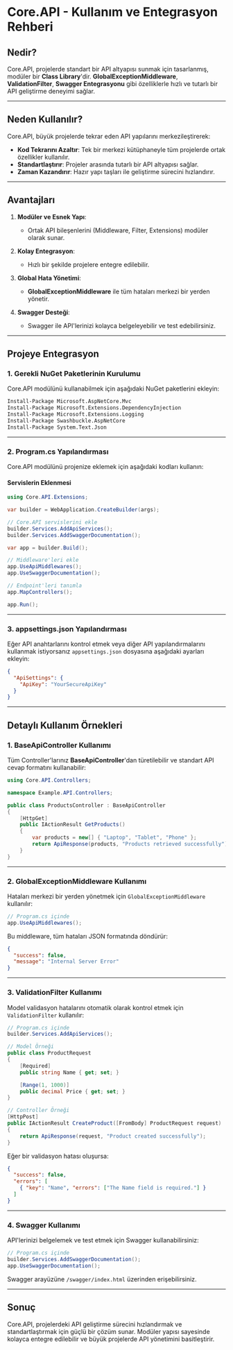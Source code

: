 ﻿# Core.API - Kullanım ve Entegrasyon Rehberi

## **Nedir?**
Core.API, projelerde standart bir API altyapısı sunmak için tasarlanmış, modüler bir **Class Library**'dir. **GlobalExceptionMiddleware**, **ValidationFilter**, **Swagger Entegrasyonu** gibi özelliklerle hızlı ve tutarlı bir API geliştirme deneyimi sağlar.

---

## **Neden Kullanılır?**
Core.API, büyük projelerde tekrar eden API yapılarını merkezileştirerek:
- **Kod Tekrarını Azaltır**: Tek bir merkezi kütüphaneyle tüm projelerde ortak özellikler kullanılır.
- **Standartlaştırır**: Projeler arasında tutarlı bir API altyapısı sağlar.
- **Zaman Kazandırır**: Hazır yapı taşları ile geliştirme sürecini hızlandırır.

---

## **Avantajları**
1. **Modüler ve Esnek Yapı**:
   - Ortak API bileşenlerini (Middleware, Filter, Extensions) modüler olarak sunar.

2. **Kolay Entegrasyon**:
   - Hızlı bir şekilde projelere entegre edilebilir.

3. **Global Hata Yönetimi**:
   - **GlobalExceptionMiddleware** ile tüm hataları merkezi bir yerden yönetir.

4. **Swagger Desteği**:
   - Swagger ile API'lerinizi kolayca belgeleyebilir ve test edebilirsiniz.

---

## **Projeye Entegrasyon**

### **1. Gerekli NuGet Paketlerinin Kurulumu**
Core.API modülünü kullanabilmek için aşağıdaki NuGet paketlerini ekleyin:

```bash
Install-Package Microsoft.AspNetCore.Mvc
Install-Package Microsoft.Extensions.DependencyInjection
Install-Package Microsoft.Extensions.Logging
Install-Package Swashbuckle.AspNetCore
Install-Package System.Text.Json
```

---

### **2. Program.cs Yapılandırması**
Core.API modülünü projenize eklemek için aşağıdaki kodları kullanın:

#### **Servislerin Eklenmesi**
```csharp
using Core.API.Extensions;

var builder = WebApplication.CreateBuilder(args);

// Core.API servislerini ekle
builder.Services.AddApiServices();
builder.Services.AddSwaggerDocumentation();

var app = builder.Build();

// Middleware'leri ekle
app.UseApiMiddlewares();
app.UseSwaggerDocumentation();

// Endpoint'leri tanımla
app.MapControllers();

app.Run();
```

---

### **3. appsettings.json Yapılandırması**
Eğer API anahtarlarını kontrol etmek veya diğer API yapılandırmalarını kullanmak istiyorsanız `appsettings.json` dosyasına aşağıdaki ayarları ekleyin:

```json
{
  "ApiSettings": {
    "ApiKey": "YourSecureApiKey"
  }
}
```

---

## **Detaylı Kullanım Örnekleri**

### **1. BaseApiController Kullanımı**
Tüm Controller'larınız **BaseApiController**'dan türetilebilir ve standart API cevap formatını kullanabilir:

```csharp
using Core.API.Controllers;

namespace Example.API.Controllers;

public class ProductsController : BaseApiController
{
    [HttpGet]
    public IActionResult GetProducts()
    {
        var products = new[] { "Laptop", "Tablet", "Phone" };
        return ApiResponse(products, "Products retrieved successfully");
    }
}
```

---

### **2. GlobalExceptionMiddleware Kullanımı**
Hataları merkezi bir yerden yönetmek için `GlobalExceptionMiddleware` kullanılır:
```csharp
// Program.cs içinde
app.UseApiMiddlewares();
```
Bu middleware, tüm hataları JSON formatında döndürür:
```json
{
  "success": false,
  "message": "Internal Server Error"
}
```

---

### **3. ValidationFilter Kullanımı**
Model validasyon hatalarını otomatik olarak kontrol etmek için `ValidationFilter` kullanılır:
```csharp
// Program.cs içinde
builder.Services.AddApiServices();

// Model Örneği
public class ProductRequest
{
    [Required]
    public string Name { get; set; }

    [Range(1, 1000)]
    public decimal Price { get; set; }
}

// Controller Örneği
[HttpPost]
public IActionResult CreateProduct([FromBody] ProductRequest request)
{
    return ApiResponse(request, "Product created successfully");
}
```
Eğer bir validasyon hatası oluşursa:
```json
{
  "success": false,
  "errors": [
    { "key": "Name", "errors": ["The Name field is required."] }
  ]
}
```

---

### **4. Swagger Kullanımı**
API'lerinizi belgelemek ve test etmek için Swagger kullanabilirsiniz:
```csharp
// Program.cs içinde
builder.Services.AddSwaggerDocumentation();
app.UseSwaggerDocumentation();
```
Swagger arayüzüne `/swagger/index.html` üzerinden erişebilirsiniz.

---

## **Sonuç**
Core.API, projelerdeki API geliştirme sürecini hızlandırmak ve standartlaştırmak için güçlü bir çözüm sunar.
Modüler yapısı sayesinde kolayca entegre edilebilir ve büyük projelerde API yönetimini basitleştirir.

